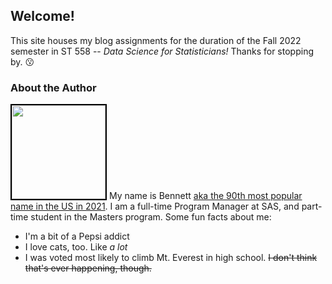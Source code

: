 ## Welcome!

This site houses my blog assignments for the duration of the Fall 2022 semester in ST 558 -- _Data Science for Statisticians!_ Thanks for stopping by. :kissing:

### About the Author
<img src="https://media-exp1.licdn.com/dms/image/C4D03AQH0M9Uo07GSKA/profile-displayphoto-shrink_400_400/0/1631212635011?e=1667433600&v=beta&t=0K-OOxDn43CfwyCjvhMQ1Nm1Hrnx9Lkdz9He4BzCnFk" width="150" style="border:2px solid black;display:inline-block"> My name is Bennett [aka the 90th most popular name in the US in 2021](https://www.ssa.gov/oact/babynames/). I am a full-time Program Manager at SAS, and part-time student in the Masters program. Some fun facts about me:
* I'm a bit of a Pepsi addict
* I love cats, too. Like _a lot_
* I was voted most likely to climb Mt. Everest in high school. ~~I don't think that's ever happening, though.~~
